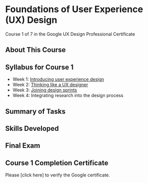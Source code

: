 # Foundations of User Experience (UX) Design
Course 1 of 7 in the Google UX Design Professional Certificate
## About This Course
## Syllabus for Course 1
- Week 1: [Introducing user experience design](https://github.com/KailaniBailey/Google-UX-Design/tree/main/Course%201%3A%20Foundations%20of%20User%20Experience%20(UX)%20Design/Week%201%3A%20Introducing%20user%20experience%20design)
- Week 2: [Thinking like a UX designer](https://github.com/KailaniBailey/Google-UX-Design/tree/main/Course%201:%20Foundations%20of%20User%20Experience%20(UX)%20Design/Week%202:%20Thinking%20like%20a%20UX%20designer)
- Week 3: [Joining design sprints](https://github.com/KailaniBailey/Google-UX-Design/tree/main/Course%201:%20Foundations%20of%20User%20Experience%20(UX)%20Design/Week%203:%20Joining%20design%20sprints)
- Week 4: Integrating research into the design process
## Summary of Tasks
## Skills Developed
## Final Exam
## Course 1 Completion Certificate
Please [click here] to verify the Google certificate.
